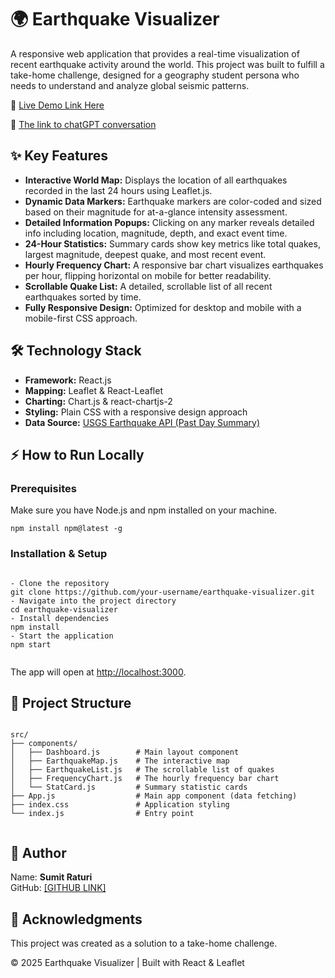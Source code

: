 
</head>
<body>
  <h1>🌍 Earthquake Visualizer</h1>
  <p>
    A responsive web application that provides a real-time visualization of recent earthquake activity around the world. 
    This project was built to fulfill a take-home challenge, designed for a geography student persona who needs to understand 
    and analyze global seismic patterns.
  </p>

  <p>
    🔗 <a href="https://codesandbox.io/p/github/samOhawk1/Earthquake-Visualizer/main">Live Demo Link Here</a> <!-- Replace with your CodeSandbox or deployed link -->
  </p>
  <p>
   🔗 <a href="https://chatgpt.com/share/68b5e8be-230c-8011-a945-746db76ae689">The link to chatGPT conversation </a>
  </p>

  <h2>✨ Key Features</h2>
  <ul>
    <li><b>Interactive World Map:</b> Displays the location of all earthquakes recorded in the last 24 hours using Leaflet.js.</li>
    <li><b>Dynamic Data Markers:</b> Earthquake markers are color-coded and sized based on their magnitude for at-a-glance intensity assessment.</li>
    <li><b>Detailed Information Popups:</b> Clicking on any marker reveals detailed info including location, magnitude, depth, and exact event time.</li>
    <li><b>24-Hour Statistics:</b> Summary cards show key metrics like total quakes, largest magnitude, deepest quake, and most recent event.</li>
    <li><b>Hourly Frequency Chart:</b> A responsive bar chart visualizes earthquakes per hour, flipping horizontal on mobile for better readability.</li>
    <li><b>Scrollable Quake List:</b> A detailed, scrollable list of all recent earthquakes sorted by time.</li>
    <li><b>Fully Responsive Design:</b> Optimized for desktop and mobile with a mobile-first CSS approach.</li>
  </ul>

  <h2>🛠️ Technology Stack</h2>
  <ul>
    <li><b>Framework:</b> React.js</li>
    <li><b>Mapping:</b> Leaflet & React-Leaflet</li>
    <li><b>Charting:</b> Chart.js & react-chartjs-2</li>
    <li><b>Styling:</b> Plain CSS with a responsive design approach</li>
    <li><b>Data Source:</b> <a href="https://earthquake.usgs.gov/earthquakes/feed/v1.0/geojson.php">USGS Earthquake API (Past Day Summary)</a></li>
  </ul>

  <h2>⚡ How to Run Locally</h2>
  <h3>Prerequisites</h3>
  <p>Make sure you have Node.js and npm installed on your machine.</p>
  <pre><code>npm install npm@latest -g</code></pre>

  <h3>Installation & Setup</h3>
  <pre><code>
- Clone the repository
git clone https://github.com/your-username/earthquake-visualizer.git
- Navigate into the project directory
cd earthquake-visualizer
- Install dependencies
npm install
- Start the application
npm start
  </code>
</pre>

  <p>The app will open at <a href="http://localhost:3000">http://localhost:3000</a>.</p>

  <h2>📂 Project Structure</h2>
  <pre><code>
src/
├── components/
│   ├── Dashboard.js        # Main layout component
│   ├── EarthquakeMap.js    # The interactive map
│   ├── EarthquakeList.js   # The scrollable list of quakes
│   ├── FrequencyChart.js   # The hourly frequency bar chart
│   └── StatCard.js         # Summary statistic cards
├── App.js                  # Main app component (data fetching)
├── index.css               # Application styling
└── index.js                # Entry point
  </code></pre>

  <h2>👤 Author</h2>
  <p>
    Name: <b>Sumit Raturi</b><br />
    GitHub: <a href="https://github.com/samOhawk1">[GITHUB LINK]</a>
  </p>

  <h2>🙏 Acknowledgments</h2>
  <p>This project was created as a solution to a take-home challenge.</p>

  <div class="footer">
    <p>© 2025 Earthquake Visualizer | Built with React & Leaflet</p>
  </div>
</body>
</html>
